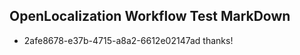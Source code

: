 ## OpenLocalization Workflow Test MarkDown
* 2afe8678-e37b-4715-a8a2-6612e02147ad thanks!

<!--HONumber=Sep16_HO1-->


